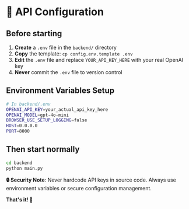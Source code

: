 # 🔐 API Configuration

## Before starting

1. **Create** a `.env` file in the `backend/` directory
2. **Copy** the template: `cp config.env.template .env`
3. **Edit** the `.env` file and replace `YOUR_API_KEY_HERE` with your real OpenAI key
4. **Never** commit the `.env` file to version control

## Environment Variables Setup

```bash
# In backend/.env
OPENAI_API_KEY=your_actual_api_key_here
OPENAI_MODEL=gpt-4o-mini
BROWSER_USE_SETUP_LOGGING=false
HOST=0.0.0.0
PORT=8000
```

## Then start normally

```bash
cd backend
python main.py
```

**🔒 Security Note**: Never hardcode API keys in source code. Always use environment variables or secure configuration management.

**That's it! 🚀** 